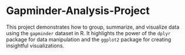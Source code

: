 # Gapminder-Analysis-Project
This project demonstrates how to group, summarize, and visualize data using the `gapminder` dataset in R. It highlights the power of the `dplyr` package for data manipulation and the `ggplot2` package for creating insightful visualizations.
